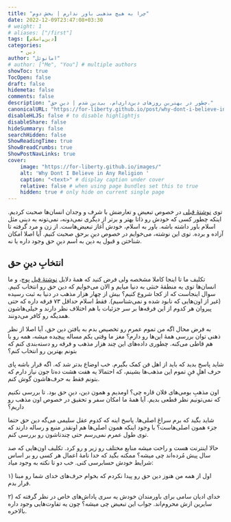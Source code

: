 ```yaml
---
title: "چرا به هیچ مذهبی باور ندارم | بخش دوم"
date: 2022-12-09T23:47:08+03:30
# weight: 1
# aliases: ["/first"]
tags: [دین,اسلام]
categories:
    - دین
author: "امانوئل"
# author: ["Me", "You"] # multiple authors
showToc: true
TocOpen: false
draft: false
hidemeta: false
comments: false
description: "چطور در بهترین روزهای دین‌داری‌ام، بی‌دین شدم | دینِ حق."
canonicalURL: "https://for-liberty.github.io/post/why-dont-i-believe-in-any-religion-2"
disableHLJS: false # to disable highlightjs
disableShare: false
hideSummary: false
searchHidden: false
ShowReadingTime: true
ShowBreadCrumbs: true
ShowPostNavLinks: true
cover:
    image: "https://for-liberty.github.io/images/" 
    alt: 'Why Dont I Believe in Any Religion '
    caption: "<text>" # display caption under cover
    relative: false # when using page bundles set this to true
    hidden: true # only hide on current single page
---
```


توی 
[نوشتهٔ قبلی](/post/why-dont-i-believe-in-any-religion-1) 
در خصوص تبعیض و تعارضش با شرف و وجدان انسان‌ها صحبت کردیم. اینکه چطور کسی که خودش رو ذاتا بهتر و برتر از دیگری نمی‌دونه، نمی‌تونه به دینی مثل اسلام باور داشته باشه. باور به اسلام، خودش آغاز تبعیض‌هاست. از زن و مرد گرفته تا آزاده و برده. توی این نوشته، می‌خوایم در خصوص دینِ برحق صحبت کنیم. آیا اصلا امکان شناختن و قبول یه دین به اسم دینِ حق وجود داره یا نه.

## انتخابِ دینِ حق

تکلیف ما تا اینجا کاملا مشخصه ولی فرض کنید که همهٔ دلایل 
[نوشتهٔ قبل](/post/why-dont-i-believe-in-any-religion-1)
پوچ، و ما انسان‌ها توی یه منطقهٔ خنثی به دنیا میایم و الان می‌خوایم که دین حق رو انتخاب کنیم. سوال اینجاست که از کجا شروع کنیم؟ بیش از چهار هزار مذهب در دنیا به ثبت رسیده (غیر از اون‌هایی که نابود شده و نمی‌شناسیم). فقط اسلام حداقل ۷۳ فرقه داره که حتی پیروان هر کدوم از این فرقه‌ها بر سر جزئیات با هم اختلاف نظر دارند و خیلی‌هاشون همدیگه رو کافر می‌دونند. 

به فرض محال اگه من تموم عمرم رو تخصیص بدم به یافتن دین حق، آیا اصلا از نظر ذهنی توان بررسی همهٔ این‌ها رو دارم؟ مغز ما وقتی یکم مساله پیچیده میشه، همه رو با هم قاطی می‌کنه. چطوری داده‌های این چند هزار مذهب و فرقه رو دسته‌بندی کنم که بتونم بهترین رو انتخاب کنم؟

شاید پاسخ بدید که باید از اهل فن کمک بگیرم. خب اوضاع بدتر شد که. اگه قرار باشه پای حرف اهلِ فنِ تموم این مذهب‌ها بشینم، که احتمالا یه هفت هشت ده‌تا جون نیاز دارم که بتونم فقط به حرف‌هاشون گوش کنم. 

اون مذهبِ بومی‌های فلان قاره چی؟ اومدیم و همون دین، دینِ حق بود. تا بررسی نکنیم که نمی‌تونیم نظر قطعی بدیم. آیا همهٔ ما امکان سفر و تحقیق در خصوص اون مذهب رو داریم؟

شاید بگید که برم سراغ اصلی‌ها. پاسخ اینه که کدوم عقل سلیمی می‌گه دین حق حتما جزء همون اصلی‌هاست؟ با وجود اینکه همون اصلی‌ها هم اونقدر منبع و رساله دارند که توی طول عمرم نمی‌رسم حتی چندتاشون رو بررسی کنم. 

حالا اینترنت هست و راحت میشه منابع مختلف رو زیر و رو کرد. تکلیف اون‌هایی که صد سال پیش مُرده‌اند چی میشه؟ ممکنه بگید که خدا نامهٔ اعمال هر کسی رو بر اساس شرایط خودش حسابرسی کنی. خب دو تا نکته به وجود میاد:

۱) اول از همه من هنوز دین حق رو پیدا نکردم که بخوام حرف‌های خدای شما رو مبنا قرار بدم. 

۲) خدای ادیان سامی برای باورمندان خودش یه سری پاداش‌های خاص در نظر گرفته که سایرین ازش محروم‌اند. جواب این تبعیض چی میشه؟ چون یه تفاوت‌هایی وجود داره بالاخره.
